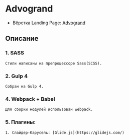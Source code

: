 # Advogrand
- Вёрстка Landing Page: [Advogrand](https://dmitriywolf.github.io/works/advogrand/index.html)

## Описание

### 1. SASS
	Стили написаны на препроцессоре Sass(SCSS).

### 2. Gulp 4
	Собран на Gulp 4.

### 4. Webpack + Babel
	Для сборки модулей использован webpack.

### 5. Плагины:
	
	1. Слайдер-Карусель: [Glide.js](https://glidejs.com/)
